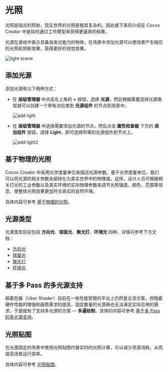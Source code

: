 # 光照

光照是指光的照射，现实世界的光照是极其复杂的。因此接下来将介绍在 Cocos Creator  中是如何通过工作模型来获得更逼真的结果。

光源在游戏中表示具备自发光能力的物体，在场景中添加光源可以使场景产生相应的光照和阴影效果，获得更好的视觉效果。

![light scene](light/lighting.png)

## 添加光源

添加光源有以下两种方式：

- 在 **层级管理器** 中点击左上角的 **+** 按钮，选择 **光源**，然后根据需要选择光源类型就可以创建一个带有对应类型 **光源组件** 的节点到场景中。

  ![add light](light/add-light.png)

- 在 **层级管理器** 中选择需要添加光源的节点，然后点击 **属性检查器** 下方的 **添加组件** 按钮，选择 **Light**，即可选择所需的光源组件到节点上。

  ![add light2](light/add-light2.png)

## 基于物理的光照

Cocos Creator 中采用光学度量单位来描述光源参数。基于光学度量单位，我们可以将光源的相关参数全部转化为真实世界中的物理值。这样，设计人员可根据相关灯光的工业参数以及真实环境的实际物理参数来调节光照强度、颜色、范围等信息，使整体光照效果更加符合真实的自然环境。

具体内容可参考 [基于物理的光照](light/pbr-lighting.md)。

## 光源类型

光源类型目前包括 **方向光**、**球面光**、**聚光灯**、**环境光** 四种，详情可参考下方文档：

- [方向光](./light/lightType/dir-light.md)
- [球面光](./light/lightType/sphere-light.md)
- [聚光灯](./light/lightType/spot-light.md)
- [环境光](./light/lightType/ambient.md)

## 基于多 Pass 的多光源支持

超着色器（Uber Shader）目前在一些性能受限的平台上仍然是主流方案，但随着硬件性能的增强和画质需求的提高，固定数量的光源再也无法满足实际应用的需求，于是就有了支持多光源的方案 — **多遍绘制**。具体的内容可参考 [基于多 Pass 的多光源支持](light/additive-per-pixel-lights.md)。

## 光照贴图

在光源固定的场景中使用光照贴图代替实时的光照计算，可以减少资源消耗，从而提高场景运行效率。

具体内容可参考 [光照贴图](light/lightmap.md)。
